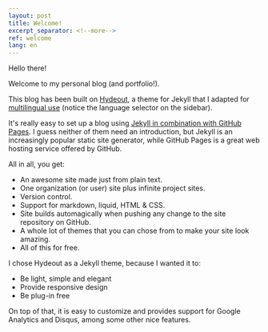 ```yaml
---
layout: post
title: Welcome!
excerpt_separator: <!--more-->
ref: welcome
lang: en
---
```


Hello there!

Welcome to my personal blog (and portfolio!).

This blog has been built on [Hydeout](https://fongandrew.github.io/hydeout/), a theme for Jekyll that I adapted for [multilingual use](https://github.com/azarrias/hydeout-multilingual) 
(notice the language selector on the sidebar). 

It's really easy to set up a blog using [Jekyll in combination with GitHub Pages](https://help.github.com/articles/using-jekyll-as-a-static-site-generator-with-github-pages/).
I guess neither of them need an introduction, but Jekyll is an increasingly popular static site generator, while GitHub Pages is a great web hosting service offered by GitHub.

All in all, you get:
* An awesome site made just from plain text.
* One organization (or user) site plus infinite project sites.
* Version control.
* Support for markdown, liquid, HTML & CSS.
* Site builds automagically when pushing any change to the site repository on GitHub.
* A whole lot of themes that you can chose from to make your site look amazing.
* All of this for free.

I chose Hydeout as a Jekyll theme, because I wanted it to:
* Be light, simple and elegant
* Provide responsive design
* Be plug-in free

On top of that, it is easy to customize and provides support for Google Analytics and Disqus, among some other nice features. 
